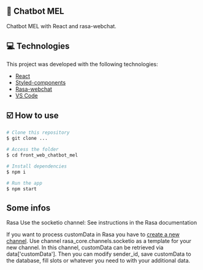 ## :iphone: Chatbot MEL

Chatbot MEL with React and rasa-webchat.

## :computer: Technologies

This project was developed with the following technologies:

-  [React](https://pt-br.reactjs.org/)
-  [Styled-components](https://www.styled-components.com/)
-  [Rasa-webchat](https://www.npmjs.com/package/rasa-webchat/)
-  [VS Code](https://code.visualstudio.com/)


## :ballot_box_with_check: How to use


```bash
# Clone this repository
$ git clone ...

# Access the folder
$ cd front_web_chatbot_mel

# Install dependencies
$ npm i

# Run the app
$ npm start

```

## Some infos


Rasa
Use the socketio channel: See instructions in the Rasa documentation

If you want to process customData in Rasa you have to [create a new channel](https://rasa.com/docs/rasa/messaging-and-voice-channels/#custom-channels). Use channel rasa_core.channels.socketio as a template for your new channel. In this channel, customData can be retrieved via data['customData']. Then you can modify sender_id, save customData to the database, fill slots or whatever you need to with your additional data.

